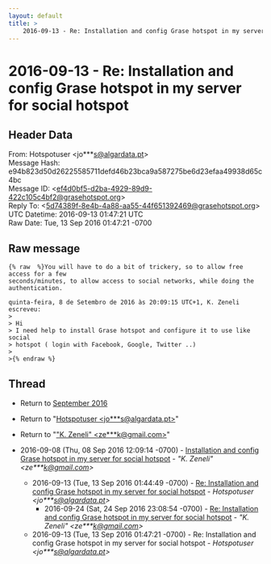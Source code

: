 ```yaml
---
layout: default
title: >
    2016-09-13 - Re: Installation and config Grase hotspot in my server for social hotspot
---
```


# 2016-09-13 - Re: Installation and config Grase hotspot in my server for social hotspot

## Header Data

From: Hotspotuser \<jo***s@algardata.pt\><br>
Message Hash: e94b823d50d26225585711defd46b23bca9a587275be6d23efaa49938d65c4bc<br>
Message ID: \<ef4d0bf5-d2ba-4929-89d9-422c105c4bf2@grasehotspot.org\><br>
Reply To: \<5d74389f-8e4b-4a88-aa55-44f651392469@grasehotspot.org\><br>
UTC Datetime: 2016-09-13 01:47:21 UTC<br>
Raw Date: Tue, 13 Sep 2016 01:47:21 -0700<br>

## Raw message

```
{% raw  %}You will have to do a bit of trickery, so to allow free access for a few 
seconds/minutes, to allow access to social networks, while doing the 
authentication.

quinta-feira, 8 de Setembro de 2016 às 20:09:15 UTC+1, K. Zeneli escreveu:
>
> Hi
> I need help to install Grase hotspot and configure it to use like social 
> hotspot ( login with Facebook, Google, Twitter ..)
>
>{% endraw %}
```

## Thread

+ Return to [September 2016](/archive/2016/09)

+ Return to "[Hotspotuser <jo***s<span>@</span>algardata.pt>](/authors/jo___s_at_algardata_pt)"
+ Return to "["K. Zeneli" <ze***k<span>@</span>gmail.com>](/authors/ze___k_at_gmail_com)"

+ 2016-09-08 (Thu, 08 Sep 2016 12:09:14 -0700) - [Installation and config Grase hotspot in my server for social hotspot](/archive/2016/09/1792d8dc8fc5d2948f8ac7b56eda46deaa8c2835d03537b386a033314ffc1a31) - _"K. Zeneli" \<ze***k@gmail.com\>_
  + 2016-09-13 (Tue, 13 Sep 2016 01:44:49 -0700) - [Re: Installation and config Grase hotspot in my server for social hotspot](/archive/2016/09/ee6ea97ee64eac9539ef62539c0a989c67f8c053a52aafac04fa46ea887d2c35) - _Hotspotuser \<jo***s@algardata.pt\>_
    + 2016-09-24 (Sat, 24 Sep 2016 23:08:54 -0700) - [Re: Installation and config Grase hotspot in my server for social hotspot](/archive/2016/09/92b895e180c617cd1391acc6709ca0def39166dec53a6f75a6f2554044a5bbcd) - _"K. Zeneli" \<ze***k@gmail.com\>_
  + 2016-09-13 (Tue, 13 Sep 2016 01:47:21 -0700) - Re: Installation and config Grase hotspot in my server for social hotspot - _Hotspotuser \<jo***s@algardata.pt\>_

